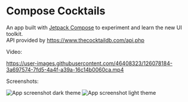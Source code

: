 



# Compose Cocktails

An app built with [Jetpack Compose](https://developer.android.com/jetpack/compose) to experiment and learn the new UI toolkit.  
API provided by https://www.thecocktaildb.com/api.php

Video:

https://user-images.githubusercontent.com/46408323/126078184-3a697574-7fd5-4a4f-a39a-16c14b0060ca.mp4

Screenshots:

![App screenshot dark theme](https://i.imgur.com/P2h4EVT.png)
![App screenshot light theme](https://i.imgur.com/rQpgY1U.png)
